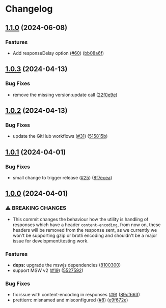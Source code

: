 # Changelog

## [1.1.0](https://github.com/Tapico/tapico-msw-webarchive/compare/v1.0.3...v1.1.0) (2024-06-08)


### Features

* Add responseDelay option ([#60](https://github.com/Tapico/tapico-msw-webarchive/issues/60)) ([bb08a6f](https://github.com/Tapico/tapico-msw-webarchive/commit/bb08a6ffef1e880d964bca415ce02f0e558a1cd0))

## [1.0.3](https://github.com/Tapico/tapico-msw-webarchive/compare/v1.0.2...v1.0.3) (2024-04-13)


### Bug Fixes

* remove the missing version:update call ([22f0e9e](https://github.com/Tapico/tapico-msw-webarchive/commit/22f0e9ed4afee233d4a5db5f09b7e1a23019e9d5))

## [1.0.2](https://github.com/Tapico/tapico-msw-webarchive/compare/v1.0.1...v1.0.2) (2024-04-13)


### Bug Fixes

* update the GitHub workflows ([#31](https://github.com/Tapico/tapico-msw-webarchive/issues/31)) ([515815b](https://github.com/Tapico/tapico-msw-webarchive/commit/515815b9f091a66835c343faeb3edba110e8e9ad))

## [1.0.1](https://github.com/Tapico/tapico-msw-webarchive/compare/v1.0.0...v1.0.1) (2024-04-01)


### Bug Fixes

* small change to trigger release ([#25](https://github.com/Tapico/tapico-msw-webarchive/issues/25)) ([8f7ecea](https://github.com/Tapico/tapico-msw-webarchive/commit/8f7ecea5ce14d32f4357ed765be1dde437b04ea1))

## [1.0.0](https://github.com/Tapico/tapico-msw-webarchive/compare/v0.5.0...v1.0.0) (2024-04-01)


### ⚠ BREAKING CHANGES

* This commit changes the behaviour how the utility is handling of responses which have a header `content-encoding`, from now on, these headers will be removed from the response sent, as we currently we won't be supporting gzip or brotli encoding and shouldn't be a major issue for development/testing work.

### Features

* **deps:** upgrade the mswjs dependencies ([8100300](https://github.com/Tapico/tapico-msw-webarchive/commit/81003006d55f6eb754fdf4a5079df309531841f0))
* support MSW v2 ([#19](https://github.com/Tapico/tapico-msw-webarchive/issues/19)) ([5527592](https://github.com/Tapico/tapico-msw-webarchive/commit/5527592bd76ce2faca5cfb80d2f25e06da639455))


### Bug Fixes

* fix issue with content-encoding in responses ([#9](https://github.com/Tapico/tapico-msw-webarchive/issues/9)) ([89cf663](https://github.com/Tapico/tapico-msw-webarchive/commit/89cf663a62af1bb3e30e240906997515bad45bde))
* prettierrc misnamed and misconfigured ([#8](https://github.com/Tapico/tapico-msw-webarchive/issues/8)) ([e9f672e](https://github.com/Tapico/tapico-msw-webarchive/commit/e9f672e5178fd5d31f71b087593cf0900fdb44ed))
